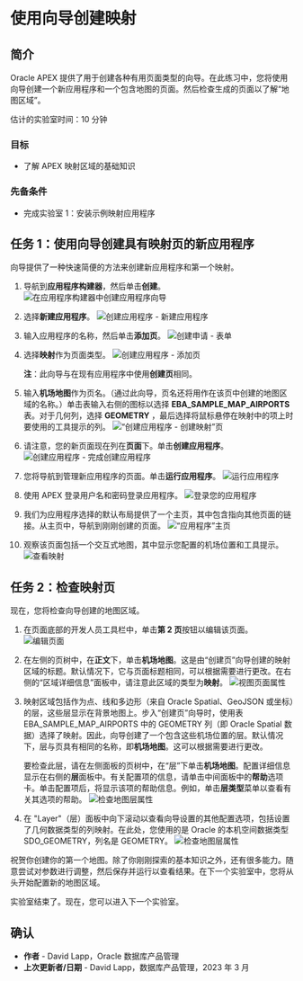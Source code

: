# 使用向导创建映射

## 简介

Oracle APEX 提供了用于创建各种有用页面类型的向导。在此练习中，您将使用向导创建一个新应用程序和一个包含地图的页面。然后检查生成的页面以了解“地图区域”。

估计的实验室时间：10 分钟

### 目标

*   了解 APEX 映射区域的基础知识

### 先备条件

*   完成实验室 1：安装示例映射应用程序

## 任务 1：使用向导创建具有映射页的新应用程序

向导提供了一种快速简便的方法来创建新应用程序和第一个映射。

1.  导航到**应用程序构建器**，然后单击**创建**。 ![在应用程序构建器中创建应用程序向导](images/create-map-01.png)
    
2.  选择**新建应用程序**。 ![创建应用程序 - 新建应用程序](images/create-map-02.png)
    
3.  输入应用程序的名称，然后单击**添加页**。 ![创建申请 - 表单](images/create-map-03.png)
    
4.  选择**映射**作为页面类型。 ![创建应用程序 - 添加页](images/create-map-04.png)
    
    **注**：此向导与在现有应用程序中使用**创建页**相同。
    
5.  输入**机场地图**作为页名。（通过此向导，页名还将用作在该页中创建的地图区域的名称。）单击表输入右侧的图标以选择 **EBA\_SAMPLE\_MAP\_AIRPORTS** 表。对于几何列，选择 **GEOMETRY** ，最后选择将鼠标悬停在映射中的项上时要使用的工具提示的列。 ![“创建应用程序 - 创建映射”页](images/create-map-05.png)
    
6.  请注意，您的新页面现在列在**页面**下。单击**创建应用程序**。 ![创建应用程序 - 完成创建应用程序](images/create-map-06.png)
    
7.  您将导航到管理新应用程序的页面。单击**运行应用程序**。 ![运行应用程序](images/create-map-07.png)
    
8.  使用 APEX 登录用户名和密码登录应用程序。 ![登录您的应用程序](images/create-map-08.png)
    
9.  我们为应用程序选择的默认布局提供了一个主页，其中包含指向其他页面的链接。从主页中，导航到刚刚创建的页面。 ![“应用程序”主页](images/create-map-09.png)
    
10.  观察该页面包括一个交互式地图，其中显示您配置的机场位置和工具提示。 ![查看映射](images/create-map-10.png)
    

## 任务 2：检查映射页

现在，您将检查向导创建的地图区域。

1.  在页面底部的开发人员工具栏中，单击**第 2 页**按钮以编辑该页面。 ![编辑页面](images/create-map-11.png)
    
2.  在左侧的页树中，在**正文**下，单击**机场地图**。这是由“创建页”向导创建的映射区域的标题。默认情况下，它与页面标题相同，可以根据需要进行更改。在右侧的“区域详细信息”面板中，请注意此区域的类型为**映射**。 ![视图页面属性](images/create-map-12.png)
    
3.  映射区域包括作为点、线和多边形（来自 Oracle Spatial、GeoJSON 或坐标）的层，这些层显示在背景地图上。步入“创建页”向导时，使用表 EBA\_SAMPLE\_MAP\_AIRPORTS 中的 GEOMETRY 列（即 Oracle Spatial 数据）选择了映射。因此，向导创建了一个包含这些机场位置的层。默认情况下，层与页具有相同的名称，即**机场地图**。这可以根据需要进行更改。
    
    要检查此层，请在左侧面板的页树中，在“层”下单击**机场地图**。配置详细信息显示在右侧的**层**面板中。有关配置项的信息，请单击中间面板中的**帮助**选项卡。单击配置项后，将显示该项的帮助信息。例如，单击**层类型**菜单以查看有关其选项的帮助。 ![检查地图层属性](images/create-map-13.png)
    
4.  在 "Layer"（层）面板中向下滚动以查看向导设置的其他配置选项，包括设置了几何数据类型的列映射。在此处，您使用的是 Oracle 的本机空间数据类型 SDO\_GEOMETRY，列名是 GEOMETRY。 ![检查地图层属性](images/create-map-14.png)
    

祝贺你创建你的第一个地图。除了你刚刚探索的基本知识之外，还有很多能力。随意尝试对参数进行调整，然后保存并运行以查看结果。在下一个实验室中，您将从头开始配置新的地图区域。

实验室结束了。现在，您可以进入下一个实验室。

## 确认

*   **作者** - David Lapp，Oracle 数据库产品管理
*   **上次更新者/日期** - David Lapp，数据库产品管理，2023 年 3 月